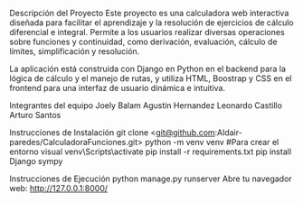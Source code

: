 Descripción del Proyecto
Este proyecto es una calculadora web interactiva diseñada para facilitar el aprendizaje y la resolución de ejercicios de cálculo diferencial e integral. Permite a los usuarios realizar diversas operaciones sobre funciones y continuidad, como derivación, evaluación, cálculo de límites, simplificación y resolución.

La aplicación está construida con Django en Python en el backend para la lógica de cálculo y el manejo de rutas, y utiliza HTML, Boostrap y CSS en el frontend para una interfaz de usuario dinámica e intuitiva.

Integrantes del equipo
Joely Balam
Agustin Hernandez
Leonardo Castillo
Arturo Santos

Instrucciones de Instalación
git clone <git@github.com:Aldair-paredes/CalculadoraFunciones.git>
python -m venv venv #Para crear el entorno visual 
venv\Scripts\activate
pip install -r requirements.txt
pip install Django sympy

Instrucciones de Ejecución
python manage.py runserver
Abre tu navegador web:
http://127.0.0.1:8000/
